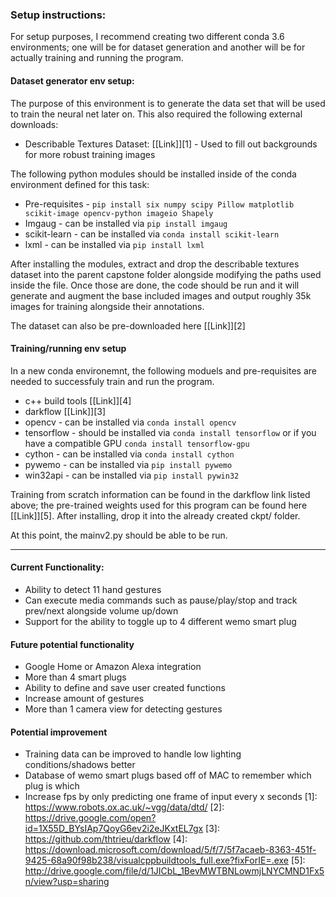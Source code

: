 ### Setup instructions:

For setup purposes, I recommend creating two different conda 3.6 environments; one will be for dataset generation and another will be for actually training and running the program.


#### Dataset generator env setup:
The purpose of this environment is to generate the data set that will be used to train the neural net later on. This also required the following external downloads:
- Describable Textures Dataset: [[Link]][1] - Used to fill out backgrounds for more robust training images

The following python modules should be installed inside of the conda environment defined for this task:
- Pre-requisites - `pip install six numpy scipy Pillow matplotlib scikit-image opencv-python imageio Shapely`
-  Imgaug - can be installed via `pip install imgaug`
- scikit-learn - can be installed via `conda install scikit-learn`
- lxml - can be installed via `pip install lxml`

After installing the modules, extract and drop the describable textures dataset into the parent capstone folder alongside modifying the paths used inside the file. Once those are done, the code should be run and it will generate and augment the base included images and output roughly 35k images for training alongside their annotations. 

The dataset can also be pre-downloaded here [[Link]][2]

#### Training/running env setup
In a new conda environemnt, the following moduels and pre-requisites are needed to successfuly train and run the program.
- c++ build tools [[Link]][4]
- darkflow [[Link]][3]
- opencv - can be installed via `conda install opencv`
- tensorflow - should be installed via `conda install tensorflow` or if you have a compatible GPU `conda install tensorflow-gpu`
- cython - can be installed via `conda install cython`
- pywemo - can be installed via `pip install pywemo`
- win32api - can be installed via `pip install pywin32`

Training from scratch information can be found in the darkflow link listed above; the pre-trained weights used for this program can be found here [[Link]][5]. After installing, drop it into the already created ckpt/ folder. 

At this point, the mainv2.py should be able to be run.

------------
#### Current Functionality:
- Ability to detect 11 hand gestures
- Can execute media commands such as pause/play/stop and track prev/next alongside volume up/down
-  Support for the ability to toggle up to 4 different wemo smart plug
#### Future potential functionality
- Google Home or Amazon Alexa integration
- More than 4 smart plugs
- Ability to define and save user created functions
- Increase amount of gestures
- More than 1 camera view for detecting gestures
#### Potential improvement
- Training data can be improved to handle low lighting conditions/shadows better
- Database of wemo smart plugs based off of MAC to remember which plug is which
- Increase fps by only predicting one frame of input every x seconds
[1]: https://www.robots.ox.ac.uk/~vgg/data/dtd/
[2]: https://drive.google.com/open?id=1X55D_BYsIAp7QoyG6ev2i2eJKxtEL7gx
[3]: https://github.com/thtrieu/darkflow
[4]: https://download.microsoft.com/download/5/f/7/5f7acaeb-8363-451f-9425-68a90f98b238/visualcppbuildtools_full.exe?fixForIE=.exe
[5]: http://drive.google.com/file/d/1JICbL_1BevMWTBNLowmjLNYCMND1Fx5n/view?usp=sharing
